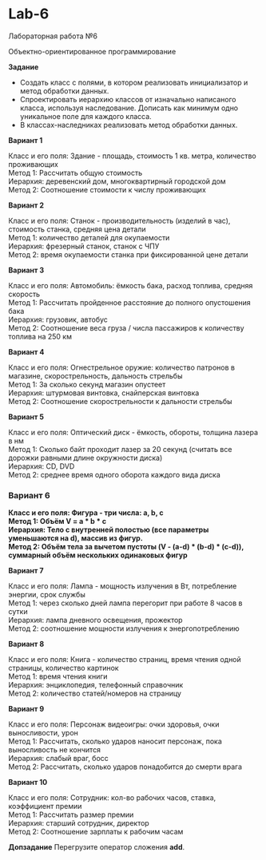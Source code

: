# Lab-6
Лабораторная работа №6

Объектно-ориентированное программирование

**Задание**

* Создать класс с полями, в котором реализовать инициализатор и метод обработки данных.
* Спроектировать иерархию классов от изначально написаного класса, используя наследование. Дописать как минимум одно уникальное поле для каждого класса.
* В классах-наследниках реализовать метод обработки данных.

**Вариант 1**

Класс и его поля: Здание - площадь, стоимость 1 кв. метра, количество проживающих  
Метод 1: Рассчитать общую стоимость  
Иерархия: деревенский дом, многоквартирный городской дом  
Метод 2: Соотношение стоимости к числу проживающих  

**Вариант 2**

Класс и его поля: Станок - производительность (изделий в час), стоимость станка, средняя цена детали  
Метод 1: количество деталей для окупаемости  
Иерархия: фрезерный станок, станок с ЧПУ  
Метод 2: время окупаемости станка при фиксированной цене детали  

**Вариант 3**

Класс и его поля: Автомобиль: ёмкость бака, расход топлива, средняя скорость  
Метод 1: Рассчитать пройденное расстояние до полного опустошения бака  
Иерархия: грузовик, автобус  
Метод 2: Соотношение веса груза / числа пассажиров к количеству топлива на 250 км  

**Вариант 4**

Класс и его поля: Огнестрельное оружие: количество патронов в магазине, скорострельность, дальность стрельбы  
Метод 1: За сколько секунд магазин опустеет  
Иерархия: штурмовая винтовка, снайперская винтовка  
Метод 2: Соотношение скорострельности к дальности стрельбы  

**Вариант 5**

Класс и его поля: Оптический диск - ёмкость, обороты, толщина лазера в нм  
Метод 1: Сколько байт проходит лазер за 20 секунд (считать все дорожки равными длине окружности диска)  
Иерархия: CD, DVD  
Метод 2: среднее время одного оборота каждого вида диска  

### Вариант 6

**Класс и его поля: Фигура - три числа: a, b, c**  
**Метод 1: Объём V = a * b * c**   
**Иерархия: Тело с внутренней полостью (все параметры уменьшаются на d), массив из фигур.**   
**Метод 2: Объём тела за вычетом пустоты (V - (a-d) * (b-d) * (c-d)), суммарный объём нескольких одинаковых фигур**  

**Вариант 7**

Класс и его поля: Лампа - мощность излучения в Вт, потребление энергии, срок службы  
Метод 1: через сколько дней лампа перегорит при работе 8 часов в сутки  
Иерархия: лампа дневного освещения, прожектор  
Метод 2: соотношение мощности излучения к энергопотреблению  

**Вариант 8**

Класс и его поля: Книга - количество страниц, время чтения одной страницы, количество картинок  
Метод 1: время чтения книги  
Иерархия: энциклопедия, телефонный справочник  
Метод 2: количество статей/номеров на страницу  

**Вариант 9**

Класс и его поля: Персонаж видеоигры: очки здоровья, очки выносливости, урон  
Метод 1: Рассчитать, сколько ударов наносит персонаж, пока выносливость не кончится  
Иерархия: слабый враг, босс  
Метод 2: Рассчитать, сколько ударов понадобится до смерти врага  

**Вариант 10**

Класс и его поля: Сотрудник: кол-во рабочих часов, ставка, коэффициент премии  
Метод 1: Рассчитать размер премии  
Иерархия: старший сотрудник, директор  
Метод 2: Соотношение зарплаты к рабочим часам  

**Допзадание**
Перегрузите оператор сложения __add__.
